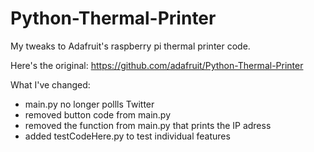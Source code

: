 Python-Thermal-Printer
======================
My tweaks to Adafruit's raspberry pi thermal printer code.

Here's the original: https://github.com/adafruit/Python-Thermal-Printer 

What I've changed:
 - main.py no longer pollls Twitter
 - removed button code from main.py
 - removed the function from main.py that prints the IP adress
 - added testCodeHere.py to test individual features
